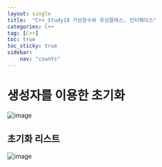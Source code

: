 ```yaml
---
layout: single
title:  "C++_Study19 가상함수와 추상클래스, 인터페이스"
categories: C++
tag: [C++]
toc: true
toc_sticky: true
sidebar:
    nav: "counts"
---
```


# 생성자를 이용한 초기화
![image](https://github.com/silverlnng/UE_FarmGame/assets/112385982/996ecd46-18e6-46a9-bd01-069372471c72)

## 초기화 리스트 

![image](https://github.com/silverlnng/UE_FarmGame/assets/112385982/096ebe80-edd2-4816-9815-45b5db8c6e83)

# 